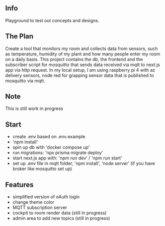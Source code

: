 ## Info
Playground to test out concepts and designs.

## The Plan
Create a tool that monitors my room and collects data from sensors, such as temperature, humidity of my plant and how many people enter my room on a daily basis.
This project contains the db, the frontend and the subscriber script for mosquitto that sends data received via mqtt to next.js app via http request. 
In my local setup, I am using raspberry pi 4 with az delivery sensors, node red for grapping sensor data that is published to mosquitto via mqtt. 

## Note
This is still work in progress

## Start
- create .env based on .env.example
- 'npm install'
- spin up db with 'docker compose up'
- run migrations: 'npx prisma migrate deploy'
- start next.js app with: 'npm run dev' / 'npm run start'
- set up .env file in mqtt folder, 'npm install', 'node server' (if you have broker like mosquitto set up)

## Features
- simplified version of oAuth login
- change theme color
- MQTT subscription server
- cockpit to room render data (still in progress)
- admin area to add new topics (still in progress)
